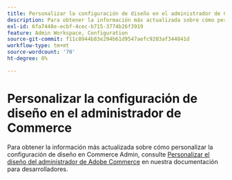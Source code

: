 ```yaml
---
title: Personalizar la configuración de diseño en el administrador de Commerce
description: Para obtener la información más actualizada sobre cómo personalizar la configuración de diseño en Commerce Admin, consulte [Personalizar el diseño de Adobe Commerce Admin](https://devdocs.magento.com/guides/v2.4/howdoi/admin/customize_admin.html) en nuestra documentación para desarrolladores.
exl-id: 6fa7448e-ecbf-4cec-b715-3774b26f3919
feature: Admin Workspace, Configuration
source-git-commit: f11c8944b83e294b61d9547aefc9203af344041d
workflow-type: tm+mt
source-wordcount: '70'
ht-degree: 0%

---
```


# Personalizar la configuración de diseño en el administrador de Commerce

Para obtener la información más actualizada sobre cómo personalizar la configuración de diseño en Commerce Admin, consulte [Personalizar el diseño del administrador de Adobe Commerce](https://devdocs.magento.com/guides/v2.4/howdoi/admin/customize_admin.html) en nuestra documentación para desarrolladores.
